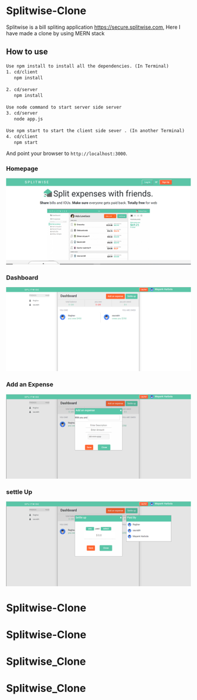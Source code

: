 # Splitwise-Clone
Splitwise is a bill spliting application https://secure.splitwise.com, Here I have made a clone by using MERN stack

## How to use

```
Use npm install to install all the dependencies. (In Terminal)
1. cd/client
   npm install
   
2. cd/server
   npm install
   
Use node command to start server side server
3. cd/server
   node app.js
   
Use npm start to start the client side sever . (In another Terminal)
4. cd/client
   npm start
```

And point your browser to `http://localhost:3000`.

### Homepage
![](images/homepage.png)

### Dashboard
![](images/dashboard.png)

### Add an Expense
![](images/expense.png)

### settle Up
![](images/settleup.png)
# Splitwise-Clone
# Splitwise-Clone
# Splitwise_Clone
# Splitwise_Clone
